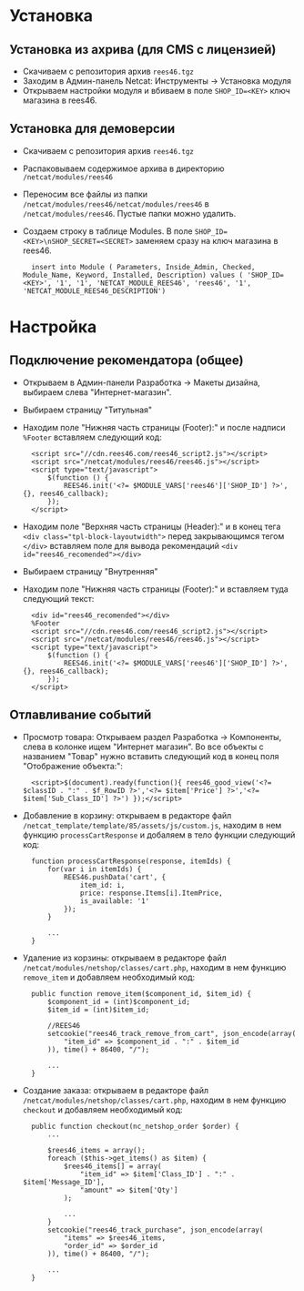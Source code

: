 Установка
=========

Установка из ахрива (для CMS с лицензией)
-----------------------------------------

* Скачиваем с репозитория архив `rees46.tgz`
* Заходим в Админ-панель Netcat: Инструменты -> Установка модуля
* Открываем настройки модуля и вбиваем в поле `SHOP_ID=<KEY>` ключ магазина в rees46.

Установка для демоверсии
------------------------

* Скачиваем с репозитория архив `rees46.tgz`
* Распаковываем содержимое архива в директорию `/netcat/modules/rees46`
* Переносим все файлы из папки `/netcat/modules/rees46/netcat/modules/rees46` в `/netcat/modules/rees46`. Пустые папки можно удалить.
* Создаем строку в таблице Modules. В поле `SHOP_ID=<KEY>\nSHOP_SECRET=<SECRET>` заменяем сразу на ключ магазина в rees46.

		insert into Module ( Parameters, Inside_Admin, Checked, Module_Name, Keyword, Installed, Description) values ( 'SHOP_ID=<KEY>', '1', '1', 'NETCAT_MODULE_REES46', 'rees46', '1', 'NETCAT_MODULE_REES46_DESCRIPTION')
	
Настройка
=========

Подключение рекомендатора (общее)
---------------------------------

* Открываем в Админ-панели Разработка -> Макеты дизайна, выбираем слева "Интернет-магазин".
* Выбираем страницу "Титульная"
* Находим поле "Нижняя часть страницы (Footer):" и после надписи `%Footer` вставляем следующий код:

		<script src="//cdn.rees46.com/rees46_script2.js"></script>
		<script src="/netcat/modules/rees46/rees46.js"></script>
		<script type="text/javascript">
			$(function () {
				REES46.init('<?= $MODULE_VARS['rees46']['SHOP_ID'] ?>', {}, rees46_callback);
			});
		</script>

* Находим поле "Верхняя часть страницы (Header):" и в конец тега `<div class="tpl-block-layoutwidth">` перед закрывающимся тегом `</div>` вставляем поле для вывода рекомендаций `<div id="rees46_recomended"></div>`
* Выбираем страницу "Внутренняя"
* Находим поле "Нижняя часть страницы (Footer):" и вставляем туда следующий текст:

		<div id="rees46_recomended"></div>
		%Footer
		<script src="//cdn.rees46.com/rees46_script2.js"></script>
		<script src="/netcat/modules/rees46/rees46.js"></script>
		<script type="text/javascript">
			$(function () {
				REES46.init('<?= $MODULE_VARS['rees46']['SHOP_ID'] ?>', {}, rees46_callback);
			});
		</script>
	
Отлавливание событий
--------------------

* Просмотр товара: Открываем раздел Разработка -> Компоненты, слева в колонке ищем "Интернет магазин". Во все объекты с названием "Товар" нужно вставить следующий код в конец поля "Отображение объекта:":

		<script>$(document).ready(function(){ rees46_good_view('<?= $classID . ":" . $f_RowID ?>','<?= $item['Price'] ?>','<?= $item['Sub_Class_ID'] ?>') });</script>
	
* Добавление в корзину: открываем в редакторе файл `/netcat_template/template/85/assets/js/custom.js`, находим в нем функцию `processCartResponse` и добаляем в тело функции следующий код:
 
		function processCartResponse(response, itemIds) {
			for(var i in itemIds) {
				REES46.pushData('cart', {
					item_id: i,
					price: response.Items[i].ItemPrice,
					is_available: '1'
				});
			}
			
			...
		}

* Удаление из корзины: открываем в редакторе файл `/netcat/modules/netshop/classes/cart.php`, находим в нем функцию `remove_item` и добавляем необходимый код:

		public function remove_item($component_id, $item_id) {
			$component_id = (int)$component_id;
			$item_id = (int)$item_id;
			
			//REES46
			setcookie("rees46_track_remove_from_cart", json_encode(array(
				"item_id" => $component_id . ":" . $item_id
			)), time() + 86400, "/");
			
			...
		}
		
* Создание заказа: открываем в редакторе файл `/netcat/modules/netshop/classes/cart.php`, находим в нем функцию `checkout` и добавляем необходимый код:

		public function checkout(nc_netshop_order $order) {
			...
		
			$rees46_items = array();
			foreach ($this->get_items() as $item) {
				$rees46_items[] = array(
					"item_id" => $item['Class_ID'] . ":" . $item['Message_ID'],
					"amount" => $item['Qty']
				);
	
				...
			}
			setcookie("rees46_track_purchase", json_encode(array(
				"items" => $rees46_items,
				"order_id" => $order_id
			)), time() + 86400, "/");
		
			...
		}
